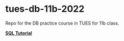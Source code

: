 # tues-db-11b-2022
Repo for the DB practice course in TUES for 11b class.

**[SQL Tutorial](https://github.com/NoHomey/tues-db-11b-2022/blob/main/sql-tutorial.md)**
